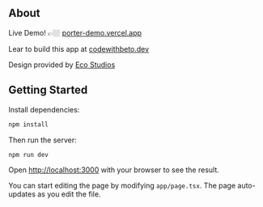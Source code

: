## About

Live Demo! 👉🏼 [porter-demo.vercel.app](https://porter-demo.vercel.app/)

Lear to build this app at [codewithbeto.dev](https://codewithbeto.dev)

Design provided by [Eco Studios](https://www.ecostudios.dev)

## Getting Started

Install dependencies:

```bash
npm install
```

Then run the server:

```bash
npm run dev
```

Open [http://localhost:3000](http://localhost:3000) with your browser to see the result.

You can start editing the page by modifying `app/page.tsx`. The page auto-updates as you edit the file.
